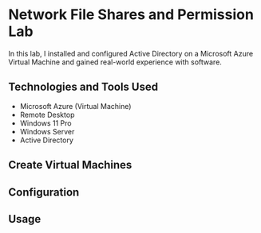 # Network File Shares and Permission Lab
In this lab, I installed and configured Active Directory on a Microsoft Azure Virtual Machine and gained real-world experience with software.

## Technologies and Tools Used
- Microsoft Azure (Virtual Machine)
- Remote Desktop
- Windows 11 Pro
- Windows Server
- Active Directory

## Create Virtual Machines


## Configuration


## Usage

